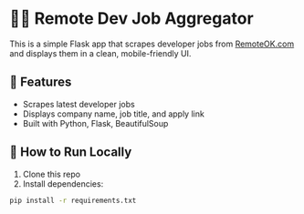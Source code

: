 # 🧑‍💻 Remote Dev Job Aggregator

This is a simple Flask app that scrapes developer jobs from [RemoteOK.com](https://remoteok.com) and displays them in a clean, mobile-friendly UI.

## 🔧 Features

- Scrapes latest developer jobs
- Displays company name, job title, and apply link
- Built with Python, Flask, BeautifulSoup

## 🚀 How to Run Locally

1. Clone this repo
2. Install dependencies:

```bash
pip install -r requirements.txt
